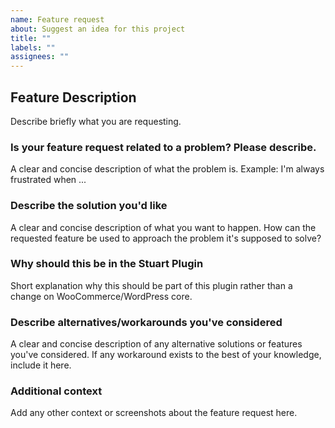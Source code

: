 ```yaml
---
name: Feature request
about: Suggest an idea for this project
title: ""
labels: ""
assignees: ""
---
```


<!--
If you don't follow the issue template, your issue may be closed.
Please note this is an issue tracker, not a support forum.
For general questions, please use our Developer Forum:
https://community.stuart.engineering/
-->

## Feature Description

Describe briefly what you are requesting.

### Is your feature request related to a problem? Please describe.

A clear and concise description of what the problem is. Example: I'm always frustrated when ...

### Describe the solution you'd like

A clear and concise description of what you want to happen. How can the requested feature be used to approach the problem it's supposed to solve?

### Why should this be in the Stuart Plugin

Short explanation why this should be part of this plugin rather than a change on WooCommerce/WordPress core.

### Describe alternatives/workarounds you've considered

A clear and concise description of any alternative solutions or features you've considered. If any workaround exists to the best of your knowledge, include it here.

### Additional context

Add any other context or screenshots about the feature request here.
